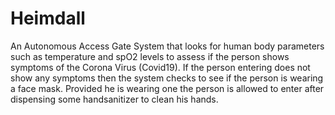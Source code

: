 # Heimdall
An Autonomous Access Gate System that looks for human body parameters such as temperature and spO2 levels to assess if the person shows symptoms of the Corona Virus (Covid19). If the person entering does not show any symptoms then the system checks to see if the person is wearing a face mask. Provided he is wearing one the person is allowed to enter after dispensing some handsanitizer to clean his hands.
